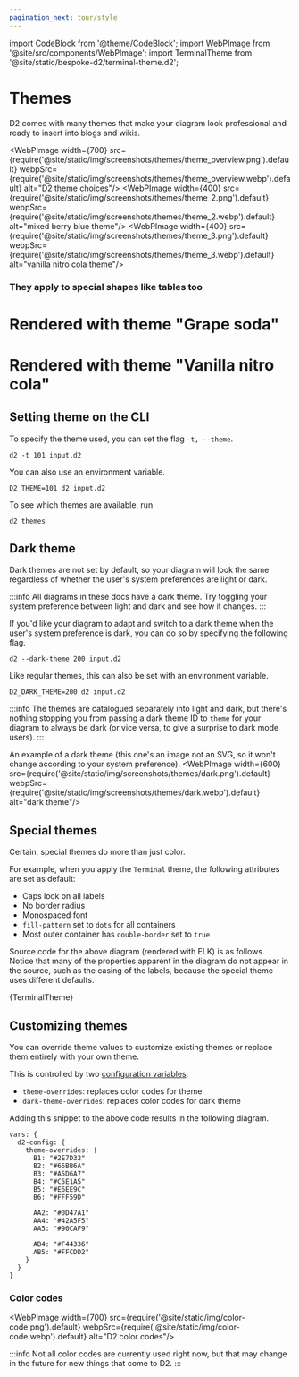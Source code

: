```yaml
---
pagination_next: tour/style
---
```

import CodeBlock from '@theme/CodeBlock';
import WebPImage from '@site/src/components/WebPImage';
import TerminalTheme from '@site/static/bespoke-d2/terminal-theme.d2';

# Themes

D2 comes with many themes that make your diagram look professional and ready to insert
into blogs and wikis.

<WebPImage width={700} src={require('@site/static/img/screenshots/themes/theme_overview.png').default} webpSrc={require('@site/static/img/screenshots/themes/theme_overview.webp').default} alt="D2 theme choices"/>
<WebPImage width={400} src={require('@site/static/img/screenshots/themes/theme_2.png').default} webpSrc={require('@site/static/img/screenshots/themes/theme_2.webp').default} alt="mixed berry blue theme"/>
<WebPImage width={400} src={require('@site/static/img/screenshots/themes/theme_3.png').default} webpSrc={require('@site/static/img/screenshots/themes/theme_3.webp').default} alt="vanilla nitro cola theme"/>

### They apply to special shapes like tables too

# Rendered with theme "Grape soda"

<div className="embedSVG" dangerouslySetInnerHTML={{__html: require('@site/static/img/generated/theme-table.svg2')}}></div>

# Rendered with theme "Vanilla nitro cola"

<div className="embedSVG" dangerouslySetInnerHTML={{__html: require('@site/static/img/generated/theme-table-2.svg2')}}></div>

## Setting theme on the CLI

To specify the theme used, you can set the flag `-t, --theme`.

```shell
d2 -t 101 input.d2
```

You can also use an environment variable.

```shell
D2_THEME=101 d2 input.d2
```

To see which themes are available, run

```shell
d2 themes
```

## Dark theme

Dark themes are not set by default, so your diagram will look the same regardless of
whether the user's system preferences are light or dark.

:::info
All diagrams in these docs have a dark theme. Try toggling your system preference between
light and dark and see how it changes.
:::

If you'd like your diagram to adapt and switch to a dark theme when the user's system
preference is dark, you can do so by specifying the following flag.

```shell
d2 --dark-theme 200 input.d2
```

Like regular themes, this can also be set with an environment variable.

```shell
D2_DARK_THEME=200 d2 input.d2
```

:::info
The themes are catalogued separately into light and dark, but there's nothing stopping you
from passing a dark theme ID to `theme` for your diagram to always be dark (or vice versa,
to give a surprise to dark mode users).
:::

An example of a dark theme (this one's an image not an SVG, so it won't change according
to your system preference).
<WebPImage width={600} src={require('@site/static/img/screenshots/themes/dark.png').default} webpSrc={require('@site/static/img/screenshots/themes/dark.webp').default} alt="dark theme"/>

## Special themes

Certain, special themes do more than just color.

For example, when you apply the `Terminal` theme, the following attributes are set as
default:
- Caps lock on all labels
- No border radius
- Monospaced font
- `fill-pattern` set to `dots` for all containers
- Most outer container has `double-border` set to `true`

<div style={{width: "100%", margin: "0 auto"}} className="embedSVG" dangerouslySetInnerHTML={{__html: require('@site/static/img/generated/terminal-theme.svg2')}}></div>

Source code for the above diagram (rendered with ELK) is as follows. Notice that many of
the properties apparent in the diagram do not appear in the source, such as the casing of
the labels, because the special theme uses different defaults.

<CodeBlock className="language-d2">
    {TerminalTheme}
</CodeBlock>

## Customizing themes

You can override theme values to customize existing themes or replace them entirely with
your own theme.

This is controlled by two [configuration variables](/tour/vars/#configuration-variables):

- `theme-overrides`: replaces color codes for theme
- `dark-theme-overrides`: replaces color codes for dark theme

Adding this snippet to the above code results in the following diagram.

```d2-incomplete
vars: {
  d2-config: {
    theme-overrides: {
      B1: "#2E7D32"
      B2: "#66BB6A"
      B3: "#A5D6A7"
      B4: "#C5E1A5"
      B5: "#E6EE9C"
      B6: "#FFF59D"

      AA2: "#0D47A1"
      AA4: "#42A5F5"
      AA5: "#90CAF9"

      AB4: "#F44336"
      AB5: "#FFCDD2"
    }
  }
}
```

<div style={{width: "100%", margin: "0 auto"}} className="embedSVG" dangerouslySetInnerHTML={{__html: require('@site/static/img/generated/theme-override.svg2')}}></div>

### Color codes

<WebPImage width={700} src={require('@site/static/img/color-code.png').default} webpSrc={require('@site/static/img/color-code.webp').default} alt="D2 color codes"/>

:::info
Not all color codes are currently used right now, but that may change in the future for
new things that come to D2.
:::
